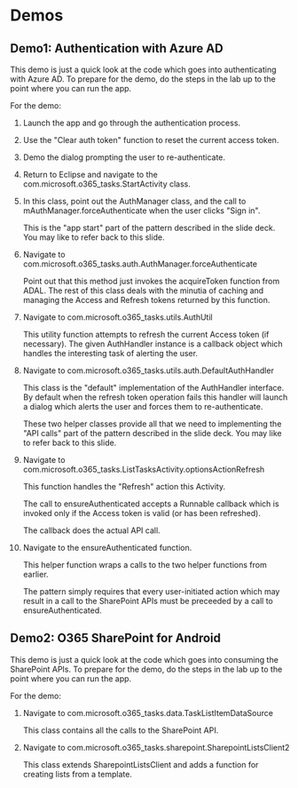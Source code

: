 # Demos

## Demo1: Authentication with Azure AD
This demo is just a quick look at the code which goes into authenticating with Azure AD.
To prepare for the demo, do the steps in the lab up to the point where you can run the app.

For the demo:
1.  Launch the app and go through the authentication process.

2.  Use the "Clear auth token" function to reset the current access token.

3.  Demo the dialog prompting the user to re-authenticate.

4.  Return to Eclipse and navigate to the com.microsoft.o365_tasks.StartActivity class.

5.  In this class, point out the AuthManager class, and the call to mAuthManager.forceAuthenticate
    when the user clicks "Sign in".

    This is the "app start" part of the pattern described in the slide deck. You may like to
    refer back to this slide.

6.  Navigate to com.microsoft.o365_tasks.auth.AuthManager.forceAuthenticate

    Point out that this method just invokes the acquireToken function from ADAL. The rest of this 
    class deals with the minutia of caching and managing the Access and Refresh tokens returned by
    this function.

7.  Navigate to com.microsoft.o365_tasks.utils.AuthUtil

    This utility function attempts to refresh the current Access token (if necessary). The given
    AuthHandler instance is a callback object which handles the interesting task of alerting the
    user.

8.  Navigate to com.microsoft.o365_tasks.utils.auth.DefaultAuthHandler

    This class is the "default" implementation of the AuthHandler interface. By default
    when the refresh token operation fails this handler will launch a dialog which alerts the
    user and forces them to re-authenticate.

    These two helper classes provide all that we need to implementing the "API calls" part of the
    pattern described in the slide deck. You may like to refer back to this slide.

9.  Navigate to com.microsoft.o365_tasks.ListTasksActivity.optionsActionRefresh

    This function handles the "Refresh" action this Activity.

    The call to ensureAuthenticated accepts a Runnable callback which is invoked only if
    the Access token is valid (or has been refreshed).

    The callback does the actual API call.

10. Navigate to the ensureAuthenticated function.

    This helper function wraps a calls to the two helper functions from earlier.

    The pattern simply requires that every user-initiated action which may result in a call
    to the SharePoint APIs must be preceeded by a call to ensureAuthenticated.



## Demo2: O365 SharePoint for Android

This demo is just a quick look at the code which goes into consuming the SharePoint APIs.
To prepare for the demo, do the steps in the lab up to the point where you can run the app.

For the demo:

01. Navigate to com.microsoft.o365_tasks.data.TaskListItemDataSource

    This class contains all the calls to the SharePoint API.

02. Navigate to com.microsoft.o365_tasks.sharepoint.SharepointListsClient2

    This class extends SharepointListsClient and adds a function for creating lists from a template.
